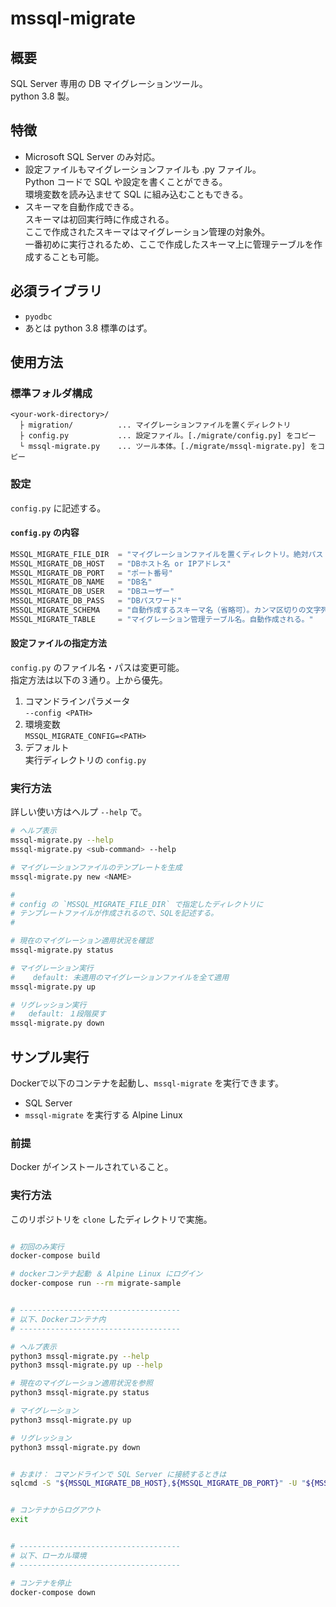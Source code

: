# mssql-migrate

## 概要
SQL Server 専用の DB マイグレーションツール。  
python 3.8 製。

## 特徴
* Microsoft SQL Server のみ対応。
* 設定ファイルもマイグレーションファイルも .py ファイル。  
  Python コードで SQL や設定を書くことができる。  
  環境変数を読み込ませて SQL に組み込むこともできる。
* スキーマを自動作成できる。  
  スキーマは初回実行時に作成される。  
  ここで作成されたスキーマはマイグレーション管理の対象外。  
  一番初めに実行されるため、ここで作成したスキーマ上に管理テーブルを作成することも可能。

## 必須ライブラリ
* `pyodbc`
* あとは python 3.8 標準のはず。


## 使用方法

### 標準フォルダ構成

```
<your-work-directory>/
  ├ migration/          ... マイグレーションファイルを置くディレクトリ
  ├ config.py           ... 設定ファイル。[./migrate/config.py] をコピー
  └ mssql-migrate.py    ... ツール本体。[./migrate/mssql-migrate.py] をコピー
```

### 設定

`config.py` に記述する。  

#### `config.py` の内容
```py:config.py
MSSQL_MIGRATE_FILE_DIR  = "マイグレーションファイルを置くディレクトリ。絶対パス or configファイル からの相対パス。"
MSSQL_MIGRATE_DB_HOST   = "DBホスト名 or IPアドレス"
MSSQL_MIGRATE_DB_PORT   = "ポート番号"
MSSQL_MIGRATE_DB_NAME   = "DB名"
MSSQL_MIGRATE_DB_USER   = "DBユーザー"
MSSQL_MIGRATE_DB_PASS   = "DBパスワード"
MSSQL_MIGRATE_SCHEMA    = "自動作成するスキーマ名（省略可）。カンマ区切りの文字列 or list"
MSSQL_MIGRATE_TABLE     = "マイグレーション管理テーブル名。自動作成される。"
```

#### 設定ファイルの指定方法

`config.py` のファイル名・パスは変更可能。  
指定方法は以下の３通り。上から優先。
1. コマンドラインパラメータ  
   `--config <PATH>`
1. 環境変数  
   `MSSQL_MIGRATE_CONFIG=<PATH>`
1. デフォルト  
    実行ディレクトリの `config.py`




### 実行方法
詳しい使い方はヘルプ `--help` で。
```bash
# ヘルプ表示
mssql-migrate.py --help
mssql-migrate.py <sub-command> --help

# マイグレーションファイルのテンプレートを生成
mssql-migrate.py new <NAME>

#
# config の `MSSQL_MIGRATE_FILE_DIR` で指定したディレクトリに
# テンプレートファイルが作成されるので、SQLを記述する。
# 

# 現在のマイグレーション適用状況を確認
mssql-migrate.py status

# マイグレーション実行
#    default: 未適用のマイグレーションファイルを全て適用
mssql-migrate.py up

# リグレッション実行
#   default: １段階戻す
mssql-migrate.py down

```


## サンプル実行

Dockerで以下のコンテナを起動し、`mssql-migrate` を実行できます。
* SQL Server
* `mssql-migrate` を実行する Alpine Linux

### 前提
Docker がインストールされていること。

### 実行方法

このリポジトリを `clone` したディレクトリで実施。

```bash

# 初回のみ実行
docker-compose build

# dockerコンテナ起動 ＆ Alpine Linux にログイン
docker-compose run --rm migrate-sample


# ------------------------------------
# 以下、Dockerコンテナ内
# ------------------------------------

# ヘルプ表示
python3 mssql-migrate.py --help
python3 mssql-migrate.py up --help

# 現在のマイグレーション適用状況を参照
python3 mssql-migrate.py status

# マイグレーション
python3 mssql-migrate.py up

# リグレッション
python3 mssql-migrate.py down


# おまけ： コマンドラインで SQL Server に接続するときは
sqlcmd -S "${MSSQL_MIGRATE_DB_HOST},${MSSQL_MIGRATE_DB_PORT}" -U "${MSSQL_MIGRATE_DB_USER}" -P "${MSSQL_MIGRATE_DB_PASS}" -d "${MSSQL_MIGRATE_DB_NAME}"


# コンテナからログアウト
exit


# ------------------------------------
# 以下、ローカル環境
# ------------------------------------

# コンテナを停止
docker-compose down

```
